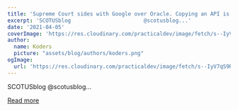 ```yaml
---
title: 'Supreme Court sides with Google over Oracle. Copying an API is fair use.'
excerpt: 'SCOTUSblog                       @scotusblog...'
date: '2021-04-05'
coverImage: 'https://res.cloudinary.com/practicaldev/image/fetch/s--IyV7qS9R--/c_imagga_scale,f_auto,fl_progressive,h_420,q_auto,w_1000/https://dev-to-uploads.s3.amazonaws.com/uploads/articles/5i9t3r84labwv1zyfj60.jpg'
author:
  name: Koders
  picture: "assets/blog/authors/koders.png"
ogImage:
  url: 'https://res.cloudinary.com/practicaldev/image/fetch/s--IyV7qS9R--/c_imagga_scale,f_auto,fl_progressive,h_420,q_auto,w_1000/https://dev-to-uploads.s3.amazonaws.com/uploads/articles/5i9t3r84labwv1zyfj60.jpg'
---
```


SCOTUSblog                       @scotusblog...

[Read more](https://dev.to/ben/supreme-court-sides-with-google-over-oracle-copying-an-api-is-fair-use-15o7)
